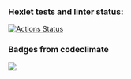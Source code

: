### Hexlet tests and linter status:
[![Actions Status](https://github.com/nuuska-muikkunen/java-project-61/workflows/hexlet-check/badge.svg)](https://github.com/nuuska-muikkunen/java-project-61/actions)
### Badges from codeclimate
<a href="https://codeclimate.com/github/nuuska-muikkunen/java-project-61/maintainability"><img src="https://api.codeclimate.com/v1/badges/882ed6eb915ee099d98f/maintainability" /></a>
